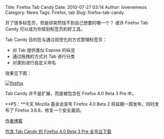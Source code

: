 Title: Firefox Tab Candy
Date: 2010-07-27 03:14
Author: lovenemesis
Category: News
Tags: Firefox, tab
Slug: firefox-tab-candy

开了很多标签页，但是却突然找不到自己想要的哪一个？ 或许 Firefox Tab
Candy 可以成为你规划标签页的好工具。

Tab Candy 目的在与通过视觉化的方式管理标签页：

-   对 Tab 提供类似 Expose 的纵览
-   通过拖拽的方式对 Tab 进行分类
-   对类别进行自定义命名

效果见下图：

[![firefox](http://linuxtoy.org/img/2010/07/screenshot-minefield-tab-sets.png)](http://linuxtoy.org/img/2010/07/screenshot-minefield-tab-sets.png)

Tab Candy 并不是扩展，而是被包含在 Firefox 4.0 Beta 3 Pre 中。

**PS：**今天 Mozilla 基金会宣布 Firefox 4.0 Beta 2
将延期一周发布，同时发布了 Firefox 3.6.8，修复一个安全漏洞。

[作者博客](http://www.azarask.in/blog/post/tabcandy/)

[包含 Tab Candy 的 Firefox 4.0 Beta 3 Pre
全平台下载](http://ftp.mozilla.org/pub/mozilla.org/firefox/tryserver-builds/edward.lee@engineering.uiuc.edu-4d7c7a3c5ac2/)
